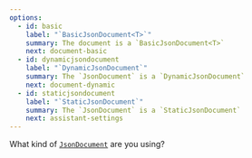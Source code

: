 ```yaml
---
options:
  - id: basic
    label: "`BasicJsonDocument<T>`"
    summary: The document is a `BasicJsonDocument<T>`
    next: document-basic
  - id: dynamicjsondocument
    label: "`DynamicJsonDocument`"
    summary: The `JsonDocument` is a `DynamicJsonDocument`
    next: document-dynamic
  - id: staticjsondocument
    label: "`StaticJsonDocument`"
    summary: The `JsonDocument` is a `StaticJsonDocument`
    next: assistant-settings   
---
```


What kind of [`JsonDocument`](/v6/api/jsondocument/) are you using?